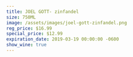 ```yaml
---
title: JOEL GOTT- zinfandel
size: 750ML
image: /assets/images/joel-gott-zinfandel.png
reg_price: $16.99
special_price: $12.99
expiration_date: 2019-03-19 00:00:00 -0600
show_wine: true
---
```


